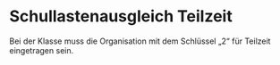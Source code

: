 ﻿# Schullastenausgleich Teilzeit

Bei der Klasse muss die Organisation mit dem Schlüssel „2“ für Teilzeit eingetragen sein.